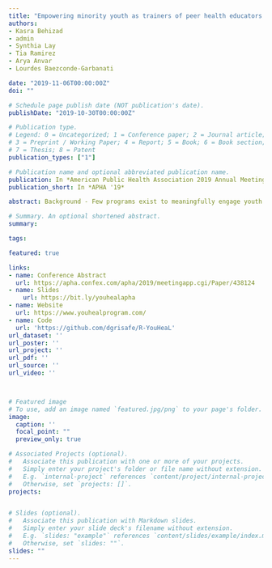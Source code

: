 ```yaml
---
title: "Empowering minority youth as trainers of peer health educators for the prevention of childhood obesity: A community-based intervention in South Los Angeles"
authors:
- Kasra Behizad
- admin
- Synthia Lay
- Tia Ramirez
- Arya Anvar
- Lourdes Baezconde-Garbanati

date: "2019-11-06T00:00:00Z"
doi: ""

# Schedule page publish date (NOT publication's date).
publishDate: "2019-10-30T00:00:00Z"

# Publication type.
# Legend: 0 = Uncategorized; 1 = Conference paper; 2 = Journal article;
# 3 = Preprint / Working Paper; 4 = Report; 5 = Book; 6 = Book section;
# 7 = Thesis; 8 = Patent
publication_types: ["1"]

# Publication name and optional abbreviated publication name.
publication: In *American Public Health Association 2019 Annual Meeting and Expo*
publication_short: In *APHA '19*

abstract: Background - Few programs exist to meaningfully engage youth as community-based peer health educators (PHEs), let alone as trainers of PHEs. We sought to develop a train-the-trainer program that empowers youth PHEs to sustain and multiply a community-based intervention for adolescent obesity. Methods - Researchers applied principles of Popular Education to adapt materials from successful obesity prevention and youth community advocacy training programs to develop a novel, three-phase, train-the-trainer intervention. Phase 1 consists of a six-month, evidence-based program focused on individual and social determinants of obesity that culminates in the participants’ implementation of a grassroots obesity-prevention project. Phase 2 empowers participants as PHEs who recruit and train their peers to complete phase 1. Phase 3 empowers participants as trainers of PHEs who facilitate the completion of phase 2 and phase 3 with their peers. CBPR methods were utilized throughout the study. Minority students in grades 9-11 were recruited from a high school in South LA. Results - At 6 month follow up, participants (n=13) demonstrated an 11% improvement in dietary behaviors (p=0.02), 10% improvement in physical activity behaviors (p=0.28), 4% increase in self-efficacy (p=0.38), and 5% increase in perceived control (p=0.19). No significant differences were observed in waist circumference and tricep skinfold. Currently, 11 participants have progressed into phase 2 and are training a second cohort of 39 peers. Discussion - Preliminary results demonstrate the capacity of minority youth to recruit peers and serve as health educators, though there is limited statistical evidence of health behavior change. Small sample size and short study duration are potential limitations.

# Summary. An optional shortened abstract.
summary:

tags:

featured: true

links:
- name: Conference Abstract
  url: https://apha.confex.com/apha/2019/meetingapp.cgi/Paper/438124
- name: Slides
	url: https://bit.ly/youhealapha
- name: Website
  url: https://www.youhealprogram.com/
- name: Code
  url: 'https://github.com/dgrisafe/R-YouHeaL'
url_dataset: ''
url_poster: ''
url_project: ''
url_pdf: ''
url_source: ''
url_video: ''



# Featured image
# To use, add an image named `featured.jpg/png` to your page's folder. 
image:
  caption: ''
  focal_point: ""
  preview_only: true

# Associated Projects (optional).
#   Associate this publication with one or more of your projects.
#   Simply enter your project's folder or file name without extension.
#   E.g. `internal-project` references `content/project/internal-project/index.md`.
#   Otherwise, set `projects: []`.
projects:


# Slides (optional).
#   Associate this publication with Markdown slides.
#   Simply enter your slide deck's filename without extension.
#   E.g. `slides: "example"` references `content/slides/example/index.md`.
#   Otherwise, set `slides: ""`.
slides: ""
---
```

